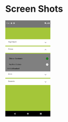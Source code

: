 # Screen Shots
<img src="https://github.com/ArunKumarVallal99/Camera/blob/FlatList-with-CheckBox/ScreenShots/Screenshot_1609855475.png" height='300'>
